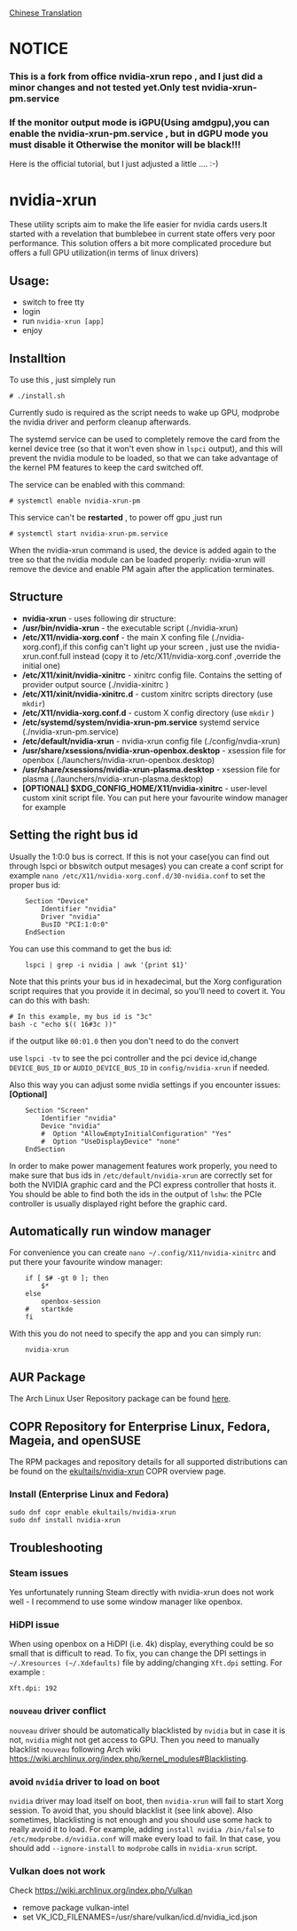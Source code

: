 [Chinese Translation]()

# NOTICE #

### This is a fork from office nvidia-xrun repo , and I just did a minor changes and not tested yet.Only test nvidia-xrun-pm.service ###

### If the monitor output mode is iGPU(Using amdgpu),you can enable the nvidia-xrun-pm.service , but in dGPU mode you must disable it Otherwise the monitor will be black!!! ###

Here is the official tutorial, but I just adjusted a little .... :-)

# nvidia-xrun #
These utility scripts aim to make the life easier for nvidia cards users.It started with a revelation that bumblebee in current state offers very poor performance. This solution offers a bit more complicated procedure but offers a full GPU utilization(in terms of linux drivers)

## Usage: ##
  - switch to free tty
  - login
  - run `nvidia-xrun [app]`
  - enjoy

## Installtion ##

To use this , just simplely run 

```
# ./install.sh
```



Currently sudo is required as the script needs to wake up GPU, modprobe the nvidia driver and perform cleanup afterwards.

The systemd service can be used to completely remove the card from the kernel device tree (so that it won't even show in `lspci` output), and this will prevent the nvidia module to be loaded, so that we can take advantage of the
kernel PM features to keep the card switched off.

The service can be enabled with this command:

```
# systemctl enable nvidia-xrun-pm
```

This service can't be **restarted** , to power off gpu ,just run


```
# systemctl start nvidia-xrun-pm.service
```

When the nvidia-xrun command is used, the device is added again to the tree so that the nvidia module can be loaded properly: nvidia-xrun will remove the device and enable PM again after the application terminates.

## Structure ##
* **nvidia-xrun** - uses following dir structure:
* **/usr/bin/nvidia-xrun** - the executable script (./nvidia-xrun)
* **/etc/X11/nvidia-xorg.conf** - the main X confing file (./nvidia-xorg.conf),if this config can't light up your screen , just use the nvidia-xrun.conf.full instead (copy it to /etc/X11/nvidia-xorg.conf ,override the initial one)
* **/etc/X11/xinit/nvidia-xinitrc** - xinitrc config file. Contains the setting of provider output source (./nvidia-xinitrc )
* **/etc/X11/xinit/nvidia-xinitrc.d** - custom xinitrc scripts directory (use `mkdir`)
* **/etc/X11/nvidia-xorg.conf.d** - custom X config directory (use `mkdir` )
* **/etc/systemd/system/nvidia-xrun-pm.service** systemd service (./nvidia-xrun-pm.service)
* **/etc/default/nvidia-xrun** - nvidia-xrun config file (./config/nvdia-xrun)
* **/usr/share/xsessions/nvidia-xrun-openbox.desktop** - xsession file for openbox (./launchers/nvidia-xrun-openbox.desktop)
* **/usr/share/xsessions/nvidia-xrun-plasma.desktop** - xsession file for plasma (./launchers/nvidia-xrun-plasma.desktop)
* **[OPTIONAL] $XDG_CONFIG_HOME/X11/nvidia-xinitrc** - user-level custom xinit script file. You can put here your favourite window manager for example




## Setting the right bus id ##
Usually the 1:0:0 bus is correct. If this is not your case(you can find out through lspci or bbswitch output mesages) you can create a conf script for example `nano /etc/X11/nvidia-xorg.conf.d/30-nvidia.conf` to set the proper bus id:

```
    Section "Device"
        Identifier "nvidia"
        Driver "nvidia"
        BusID "PCI:1:0:0"
    EndSection
```

You can use this command to get the bus id:

```
	lspci | grep -i nvidia | awk '{print $1}'
```


Note that this prints your bus id in hexadecimal, but the Xorg configuration
script requires that you provide it in decimal, so you'll need to covert it.
You can do this with bash:

    # In this example, my bus id is "3c"
    bash -c "echo $(( 16#3c ))"

if the output like `00:01.0` then you don't need to do the convert

use `lspci -tv` to see the pci controller and the pci device id,change `DEVICE_BUS_ID` or `AUDIO_DEVICE_BUS_ID` in `config/nvidia-xrun` if needed.

Also this way you can adjust some nvidia settings if you encounter issues: **[Optional]**

```
    Section "Screen"
        Identifier "nvidia"
        Device "nvidia"
        #  Option "AllowEmptyInitialConfiguration" "Yes"
        #  Option "UseDisplayDevice" "none"
    EndSection
```

In order to make power management features work properly, you need to make sure
that bus ids in `/etc/default/nvidia-xrun` are correctly set for both the
NVIDIA graphic card and the PCI express controller that hosts it. You should be
able to find both the ids in the output of `lshw`: the PCIe controller is
usually displayed right before the graphic card.

## Automatically run window manager
For convenience you can create `nano ~/.config/X11/nvidia-xinitrc` and put there your favourite window manager:

```
    if [ $# -gt 0 ]; then
        $*
    else
        openbox-session
    #   startkde
    fi
```

With this you do not need to specify the app and you can simply run:

```
    nvidia-xrun
```

## AUR Package ##
The Arch Linux User Repository package can be found [here](https://aur.archlinux.org/packages/nvidia-xrun/).

## COPR Repository for Enterprise Linux, Fedora, Mageia, and openSUSE ##
The RPM packages and repository details for all supported distributions can be found on the [ekultails/nvidia-xrun](https://copr.fedorainfracloud.org/coprs/ekultails/nvidia-xrun/) COPR overview page.

### Install (Enterprise Linux and Fedora) ###

```
sudo dnf copr enable ekultails/nvidia-xrun
sudo dnf install nvidia-xrun
```

## Troubleshooting ##
### Steam issues ###
Yes unfortunately running Steam directly with nvidia-xrun does not work well - I recommend to use some window manager like openbox.

### HiDPI issue ###
When using openbox on a HiDPI (i.e. 4k) display, everything could be so small that is difficult to read.
To fix, you can change the DPI settings in `~/.Xresources (~/.Xdefaults)` file by adding/changing `Xft.dpi` setting. For example :

```
Xft.dpi: 192
```

### `nouveau` driver conflict ###
`nouveau` driver should be automatically blacklisted by `nvidia` but in case it is not, `nvidia` might not get access to GPU. Then you need to manually blacklist `nouveau` following Arch wiki https://wiki.archlinux.org/index.php/kernel_modules#Blacklisting.

### avoid `nvidia` driver to load on boot ###
`nvidia` driver may load itself on boot, then `nvidia-xrun` will fail to start Xorg session.
To avoid that, you should blacklist it (see link above).
Also sometimes, blacklisting is not enough and you should use some hack to really avoid it to load.
For example, adding `install nvidia /bin/false` to `/etc/modprobe.d/nvidia.conf` will make every load to fail.
In that case, you should add `--ignore-install` to `modprobe` calls in `nvidia-xrun` script.

### Vulkan does not work ###

Check https://wiki.archlinux.org/index.php/Vulkan
* remove package vulkan-intel
* set VK_ICD_FILENAMES=/usr/share/vulkan/icd.d/nvidia_icd.json

